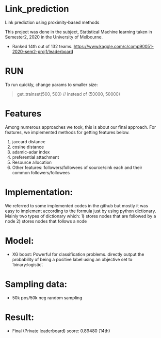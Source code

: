 # Link_prediction
Link prediction using proximity-based methods

This project was done in the subject, Statistical Machine learning taken in Semester2, 2020 in the University of Melbourne.
* Ranked 14th out of 132 teams.
https://www.kaggle.com/c/comp90051-2020-sem2-proj1/leaderboard

# RUN
To run quickly, change params to smaller size: 
> get_trainset(500, 500)  // instead of (50000, 50000)

# Features
Among numerous approaches we took, this is about our final approach.
For features, we implemented methods for getting features below.
1) jaccard distance
2) cosine distance
3) adamic-adar index
4) preferential attachment
5) Resource allocation
6) Other features: followers/followees of source/sink each and their common followers/followees

# Implementation: 
We referred to some implemented codes in the github but mostly it was easy to implement according to the formula just by using python dictionary. 
Mainly two types of dictionary which: 1) stores nodes that are followed by a node 2) stores nodes that follows a node

# Model: 
- XG boost: Powerful for classification problems. directly output the probability of being a positive label using an objective set to ‘binary:logistic’.

# Sampling data: 
- 50k pos/50k neg random sampling

# Result:
- Final (Private leaderboard) score:  0.89480 (14th)

